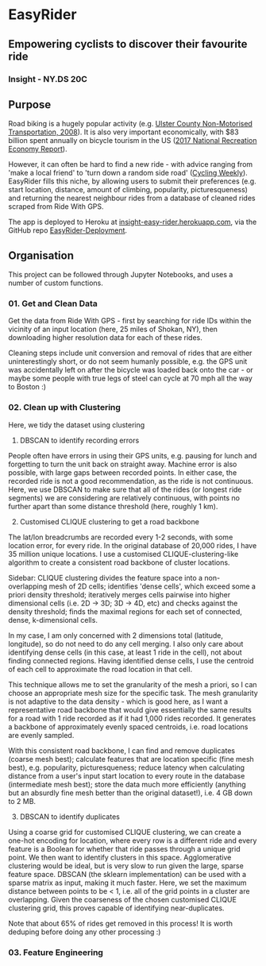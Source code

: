 # EasyRider
## Empowering cyclists to discover their favourite ride
### Insight - NY.DS 20C

## Purpose
Road biking is a hugely popular activity (e.g. [Ulster County Non-Motorised Transportation, 2008](https://ulstercountyny.gov/sites/default/files/nonmotorizedtranplan_finalplan.pdf)).  It is also very important economically, with $83 billion spent annually on bicycle tourism in the US ([2017 National Recreation Economy Report](http://oia.outdoorindustry.org/OIA-receconomy)).

However, it can often be hard to find a new ride - with advice ranging from 'make a local friend' to 'turn down a random side road' ([Cycling Weekly](https://www.cyclingweekly.com/fitness/training/seven-ways-to-find-great-new-places-to-ride-164073)).  EasyRider fills this niche, by allowing users to submit their preferences (e.g. start location, distance, amount of climbing, popularity, picturesqueness) and returning the nearest neighbour rides from a database of cleaned rides scraped from Ride With GPS.

The app is deployed to Heroku at [insight-easy-rider.herokuapp.com](insight-easy-rider.herokuapp.com), via the GitHub repo [EasyRider-Deployment](https://github.com/EHopper/EasyRider-Deployment).

## Organisation
This project can be followed through Jupyter Notebooks, and uses a number of custom functions.

### 01.  Get and Clean Data
Get the data from Ride With GPS - first by searching for ride IDs within the vicinity of an input location (here, 25 miles of Shokan, NY), then downloading higher resolution data for each of these rides.  

Cleaning steps include unit conversion and removal of rides that are either uninterestingly short, or do not seem humanly possible, e.g. the GPS unit was accidentally left on after the bicycle was loaded back onto the car - or maybe some people with true legs of steel can cycle at 70 mph all the way to Boston :)

### 02. Clean up with Clustering
Here, we tidy the dataset using clustering

1. DBSCAN to identify recording errors

People often have errors in using their GPS units, e.g. pausing for lunch and forgetting to turn the unit back on straight away.  Machine error is also possible, with large gaps between recorded points.  In either case, the recorded ride is not a good recommendation, as the ride is not continuous.  Here, we use DBSCAN to make sure that all of the rides (or longest ride segments) we are considering are relatively continuous, with points no further apart than some distance threshold (here, roughly 1 km).

2. Customised CLIQUE clustering to get a road backbone

The lat/lon breadcrumbs are recorded every 1-2 seconds, with some location error, for every ride.  In the original database of 20,000 rides, I have 35 million unique locations.  I use a customised CLIQUE-clustering-like algorithm to create a consistent road backbone of cluster locations.

Sidebar: CLIQUE clustering divides the feature space into a non-overlapping mesh of 2D cells; identifies 'dense cells', which exceed some a priori density threshold; iteratively merges cells pairwise into higher dimensional cells (i.e. 2D -> 3D; 3D -> 4D, etc) and checks against the density threshold; finds the maximal regions for each set of connected, dense, k-dimensional cells.  

In my case, I am only concerned with 2 dimensions total (latitude, longitude), so do not need to do any cell merging. I also only care about identifying dense cells (in this case, at least 1 ride in the cell), not about finding connected regions.  Having identified dense cells, I use the centroid of each cell to approximate the road location in that cell.

This technique allows me to set the granularity of the mesh a priori, so I can choose an appropriate mesh size for the specific task.  The mesh granularity is not adaptive to the data density - which is good here, as I want a representative road backbone that would give essentially the same results for a road with 1 ride recorded as if it had 1,000 rides recorded.  It generates a backbone of approximately evenly spaced centroids, i.e. road locations are evenly sampled.  

With this consistent road backbone, I can find and remove duplicates (coarse mesh best); calculate features that are location specific (fine mesh best), e.g. popularity, picturesqueness; reduce latency when calculating distance from a user's input start location to every route in the database (intermediate mesh best); store the data much more efficiently (anything but an absurdly fine mesh better than the original dataset!), i.e. 4 GB down to 2 MB.

3. DBSCAN to identify duplicates

Using a coarse grid for customised CLIQUE clustering, we can create a one-hot encoding for location, where every row is a different ride and every feature is a Boolean for whether that ride passes through a unique grid point.  We then want to identify clusters in this space.  Agglomerative clustering would be ideal, but is very slow to run given the large, sparse feature space. DBSCAN (the sklearn implementation) can be used with a sparse matrix as input, making it much faster.  Here, we set the maximum distance between points to be < 1, i.e. all of the grid points in a cluster are overlapping.  Given the coarseness of the chosen customised CLIQUE clustering grid, this proves capable of identifying near-duplicates.

Note that about 65% of rides get removed in this process!  It is worth deduping before doing any other processing :)

### 03. Feature Engineering
